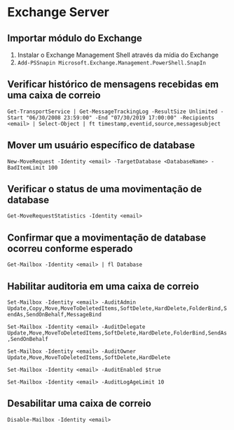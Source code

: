 # Exchange Server

## Importar módulo do Exchange

1. Instalar o Exchange Management Shell através da mídia do Exchange
2. ```Add-PSSnapin Microsoft.Exchange.Management.PowerShell.SnapIn```

## Verificar histórico de mensagens recebidas em uma caixa de correio

```Get-TransportService | Get-MessageTrackingLog -ResultSize Unlimited -Start "06/30/2008 23:59:00" -End "07/30/2019 17:00:00" -Recipients <email> | Select-Object | ft timestamp,eventid,source,messagesubject```

## Mover um usuário específico de database

```New-MoveRequest -Identity <email> -TargetDatabase <DatabaseName> -BadItemLimit 100```

## Verificar o status de uma movimentação de database

```Get-MoveRequestStatistics -Identity <email>```

## Confirmar que a movimentação de database ocorreu conforme esperado

```Get-Mailbox -Identity <email> | fl Database```

## Habilitar auditoria em uma caixa de correio

```Set-Mailbox -Identity <email> -AuditAdmin Update,Copy,Move,MoveToDeletedItems,SoftDelete,HardDelete,FolderBind,SendAs,SendOnBehalf,MessageBind```

```Set-Mailbox -Identity <email> -AuditDelegate Update,Move,MoveToDeletedItems,SoftDelete,HardDelete,FolderBind,SendAs,SendOnBehalf```

```Set-Mailbox -Identity <email> -AuditOwner Update,Move,MoveToDeletedItems,SoftDelete,HardDelete```

```Set-Mailbox -Identity <email> -AuditEnabled $true```

```Set-Mailbox -Identity <email> -AuditLogAgeLimit 10```

## Desabilitar uma caixa de correio

```Disable-Mailbox -Identity <email>```

